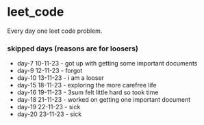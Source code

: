 # leet_code
Every day one leet code problem.
### skipped days (reasons are for loosers)

* day-7 10-11-23 - got up with getting some important documents
* day-9 12-11-23 - forgot
* day-10 13-11-23 - i am a looser
* day-15 18-11-23 - exploring the more carefree life
* day-16 19-11-23 - 3sum felt little hard so took time
* day-18 21-11-23 - worked on getting one important document
* day-19 22-11-23 - sick
* day-20 23-11-23 - sick
